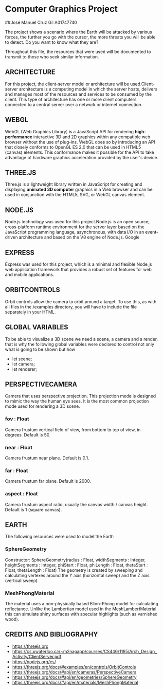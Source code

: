 # Computer Graphics Project
##José Manuel Cruz Gil A01747740

The project shows a scenario where the Earth will be attacked by various forces, the further you go with the cursor, the more threats you will be able to detect. Do you want to know what they are?

Throughout this file, the resources that were used will be documented to transmit to those who seek similar information.

## ARCHITECTURE

For this project, the client-server model or architecture will be used.Client-server architecture is a computing model in which the server hosts, delivers and manages most of the resources and services to be consumed by the client. This type of architecture has one or more client computers connected to a central server over a network or internet connection. 

## WEBGL

WebGL (Web Graphics Library) is a JavaScript API for rendering **high-performance** interactive 3D and 2D graphics within any compatible web browser without the use of plug-ins. WebGL does so by introducing an API that closely conforms to OpenGL ES 2.0 that can be used in HTML5 (canvas) elements. This conformance makes it possible for the API to take advantage of hardware graphics acceleration provided by the user's device.

## THREE.JS

Three.js is a lightweight library written in JavaScript for creating and displaying **animated 3D computer** graphics in a Web browser and can be used in conjunction with the HTML5, SVG, or WebGL canvas element.

## NODE.JS

Node.js technology was used for this project.Node.js is an open source, cross-platform runtime environment for the server layer based on the JavaScript programming language, asynchronous, with data I/O in an event-driven architecture and based on the V8 engine of Node.js. Google

## EXPRESS

Express was used for this project, which is a minimal and flexible Node.js web application framework that provides a robust set of features for web and mobile applications.

## ORBITCONTROLS

Orbit controls allow the camera to orbit around a target.
To use this, as with all files in the /examples directory, you will have to include the file separately in your HTML.

## GLOBAL VARIABLES

To be able to visualize a 3D scene we need a scene, a camera and a render, that is why the following global variables were declared to control not only what is going to be shown but how
 - let scene;
 - let camera;
 - let renderer;

## PERSPECTIVECAMERA
Camera that uses perspective projection. This projection mode is designed to mimic the way the human eye sees. It is the most common projection mode used for rendering a 3D scene.

### fov : Float
Camera frustum vertical field of view, from bottom to top of view, in degrees. Default is 50.

### near : Float
Camera frustum near plane. Default is 0.1.

### far : Float
Camera frustum far plane. Default is 2000.

### aspect : Float
Camera frustum aspect ratio, usually the canvas width / canvas height. Default is 1 (square canvas).

## EARTH

The following resources were used to model the Earth

### SphereGeometry

Constructor: SphereGeometry(radius : Float, widthSegments : Integer, heightSegments : Integer, phiStart : Float, phiLength : Float, thetaStart : Float, thetaLength : Float)
The geometry is created by sweeping and calculating vertexes around the Y axis (horizontal sweep) and the Z axis (vertical sweep)

### MeshPhongMaterial

The material uses a non-physically based Blinn-Phong model for calculating reflectance. Unlike the Lambertian model used in the MeshLambertMaterial this can simulate shiny surfaces with specular highlights (such as varnished wood).
  
## CREDITS AND BIBLIOGRAPHY
  * https://threejs.org
  * https://cs.uwaterloo.ca/~m2nagapp/courses/CS446/1195/Arch_Design_Activity/ClientServer.pdf
  * https://nodejs.org/es/
  * https://threejs.org/docs/#examples/en/controls/OrbitControls
  * https://threejs.org/docs/#api/en/cameras/PerspectiveCamera
  * https://threejs.org/docs/#api/en/geometries/SphereGeometry
  * https://threejs.org/docs/#api/en/materials/MeshPhongMaterial
